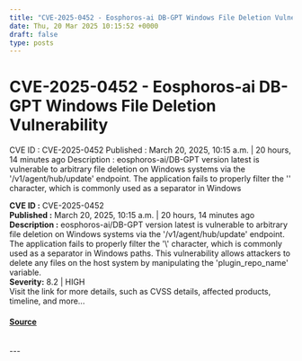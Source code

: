 ```yaml
---
title: "CVE-2025-0452 - Eosphoros-ai DB-GPT Windows File Deletion Vulnerability"
date: Thu, 20 Mar 2025 10:15:52 +0000
draft: false
type: posts
---
```

# CVE-2025-0452 - Eosphoros-ai DB-GPT Windows File Deletion Vulnerability





 CVE ID : CVE-2025-0452 Published : March 20, 2025, 10:15 a.m. | 20 hours, 14 minutes ago Description : eosphoros-ai/DB-GPT version latest is vulnerable to arbitrary file deletion on Windows systems via the '/v1/agent/hub/update' endpoint. The application fails to properly filter the '\' character, which is commonly used as a separator in Windows

**CVE ID :** CVE-2025-0452  
**Published :** March 20, 2025, 10:15 a.m. | 20 hours, 14 minutes ago  
**Description :** eosphoros-ai/DB-GPT version latest is vulnerable to arbitrary file deletion on Windows systems via the '/v1/agent/hub/update' endpoint. The application fails to properly filter the '\\' character, which is commonly used as a separator in Windows paths. This vulnerability allows attackers to delete any files on the host system by manipulating the 'plugin\_repo\_name' variable.  
**Severity:** 8.2 | HIGH  
Visit the link for more details, such as CVSS details, affected products, timeline, and more...

#### [Source](https://cvefeed.io/vuln/detail/CVE-2025-0452)

<br/>
---
